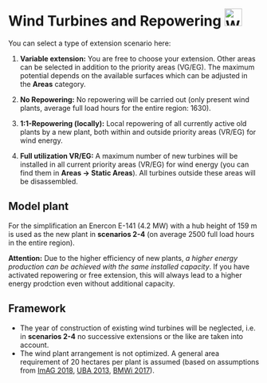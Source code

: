 # Wind Turbines and Repowering <img src="../../static/stemp_abw/img/energy_icons/Stromerzeuger_Windenergieanlage.svg" alt="WEA" width="35">

You can select a type of extension scenario here:

1. **Variable extension:** You are free to choose your extension. Other areas can be selected in addition to the priority areas (VG/EG). The maximum potential depends on the available surfaces which can be adjusted in the **Areas** category.

2. **No Repowering:** No repowering will be carried out (only present wind plants, average full load hours for the entire region: 1630).

3. **1:1-Repowering (locally):** Local repowering of all currently active old plants by a new plant, both within and outside priority areas (VR/EG) for wind energy. 

4. **Full utilization VR/EG:** A maximum number of new turbines will be installed in all current priority areas (VR/EG) for wind energy (you can find them in **Areas -> Static Areas**). All turbines outside these areas will be disassembled. 

## Model plant

For the simplification an Enercon E-141 (4.2 MW) with a hub height of 159 m is used as the new plant in **scenarios 2-4**
(on average 2500 full load hours in the entire region).

**Attention:** Due to the higher efficiency of new plants, _a higher energy production can be achieved with the same installed capacity_. If you have activated repowering or free extension, this will always lead to a higher energy prodction even without additional capacity.

## Framework

- The year of construction of existing wind turbines will be neglected, i.e. in **scenarios 2-4** no successive extensions or the like are taken into account.
- The wind plant arrangement is not optimized. A general area requirement of 20 hectares per plant is assumed (based on assumptions from
<a href="https://mlv.sachsen-anhalt.de/fileadmin/Bibliothek/Politik_und_Verwaltung/MLV/MLV/Service/Publikationen/Abschlussbericht_der_interministeriellen_Arbeitsgruppe__Repowering__zur_Modernisierung_von_Windenergieanlagen_in_Sachsen-Anhalt.pdf" target="_blank">ImAG 2018</a>, 
<a href="https://www.umweltbundesamt.de/sites/default/files/medien/378/publikationen/potenzial_der_windenergie.pdf" target="_blank">UBA 2013</a>,
<a href="https://www.bmwi.de/Redaktion/DE/Downloads/B/berichtsmodul-2-modelle-und-modellverbund.pdf" target="_blank">BMWi 2017</a>).
